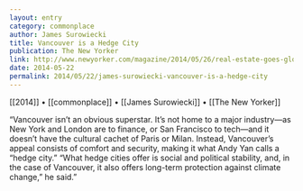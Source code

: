 ```yaml
---
layout: entry
category: commonplace
author: James Surowiecki
title: Vancouver is a Hedge City
publication: The New Yorker
link: http://www.newyorker.com/magazine/2014/05/26/real-estate-goes-global
date: 2014-05-22
permalink: 2014/05/22/james-surowiecki-vancouver-is-a-hedge-city
---
```


[[2014]] • [[commonplace]] • [[James Surowiecki]] • [[The New Yorker]]

“Vancouver isn’t an obvious superstar. It’s not home to a major industry—as New York and London are to finance, or San Francisco to tech—and it doesn’t have the cultural cachet of Paris or Milan. Instead, Vancouver’s appeal consists of comfort and security, making it what Andy Yan calls a “hedge city.” “What hedge cities offer is social and political stability, and, in the case of Vancouver, it also offers long-term protection against climate change,” he said.” 